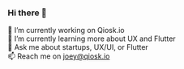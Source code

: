 ### Hi there 👋

 🔭 I’m currently working on Qiosk.io  
 🌱 I’m currently learning more about UX and Flutter  
 💬 Ask me about startups, UX/UI, or Flutter  
 📫 Reach me on joey@qiosk.io  

